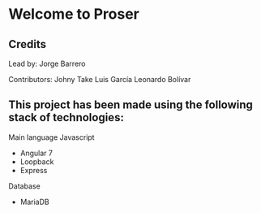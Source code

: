# Welcome to Proser


## Credits
Lead by: Jorge Barrero

Contributors:
Johny Take
Luis García
Leonardo Bolívar


## This project has been made using the following stack of technologies:

Main language
Javascript
- Angular 7
- Loopback
- Express

Database
- MariaDB
